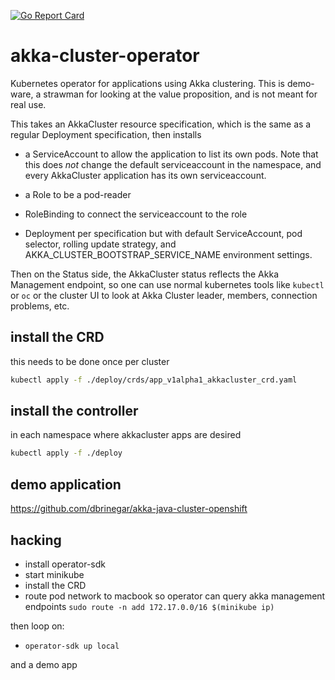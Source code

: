 [![Go Report Card](https://goreportcard.com/badge/github.com/lightbend/akka-cluster-operator)](https://goreportcard.com/report/github.com/lightbend/akka-cluster-operator)

# akka-cluster-operator

Kubernetes operator for applications using Akka clustering. This is demo-ware, a strawman for
looking at the value proposition, and is not meant for real use.

This takes an AkkaCluster resource specification, which is the same as a regular Deployment specification,
then installs

* a ServiceAccount to allow the application to list its own pods. Note that this does _not_ change the default
serviceaccount in the namespace, and every AkkaCluster application has its own serviceaccount.

* a Role to be a pod-reader

* RoleBinding to connect the serviceaccount to the role

* Deployment per specification but with default ServiceAccount, pod selector, rolling update strategy, and
AKKA_CLUSTER_BOOTSTRAP_SERVICE_NAME environment settings.

Then on the Status side, the AkkaCluster status reflects the Akka Management endpoint, so one can use normal kubernetes
tools like `kubectl` or `oc` or the cluster UI to look at Akka Cluster leader, members, connection problems, etc.

## install the CRD

this needs to be done once per cluster

```bash
kubectl apply -f ./deploy/crds/app_v1alpha1_akkacluster_crd.yaml
```

## install the controller

in each namespace where akkacluster apps are desired

```bash
kubectl apply -f ./deploy
```

## demo application

https://github.com/dbrinegar/akka-java-cluster-openshift

## hacking

* install operator-sdk
* start minikube
* install the CRD
* route pod network to macbook so operator can query akka management endpoints `sudo route -n add 172.17.0.0/16 $(minikube ip)`

then loop on:
* `operator-sdk up local`

and a demo app
